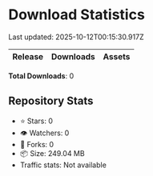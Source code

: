 # Download Statistics

Last updated: 2025-10-12T00:15:30.917Z

| Release | Downloads | Assets |
|---------|-----------|--------|

**Total Downloads**: 0

## Repository Stats

- ⭐ Stars: 0
- 👁️ Watchers: 0
- 🍴 Forks: 0
- 📦 Size: 249.04 MB
- Traffic stats: Not available

